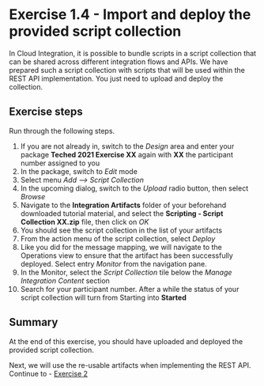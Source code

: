 # Exercise 1.4 - Import and deploy the provided script collection

In Cloud Integration, it is possible to bundle scripts in a script collection that can be shared across different integration flows and APIs. We have prepared such a script collection with scripts that will be used within the REST API implementation. You just need to upload and deploy the collection.

## Exercise steps

Run through the following steps.
1. If you are not already in, switch to the *Design* area and enter your package **Teched 2021 Exercise XX** again with **XX** the participant number assigned to you
2. In the package, switch to *Edit* mode
3. Select menu *Add --> Script Collection*
4. In the upcoming dialog, switch to the *Upload* radio button, then select *Browse*
5. Navigate to the **Integration Artifacts** folder of your beforehand downloaded tutorial material, and select the **Scripting - Script Collection XX.zip** file, then click on *OK*
6. You should see the script collection in the list of your artifacts
7. From the action menu of the script collection, select *Deploy*
8. Like you did for the message mapping, we will navigate to the Operations view to ensure that the artifact has been successfully deployed. Select entry *Monitor* from the navigation pane.
9. In the Monitor, select the *Script Collection* tile below the *Manage Integration Content* section
10. Search for your participant number. After a while the status of your script collection will turn from Starting into **Started**

## Summary

At the end of this exercise, you should have uploaded and deployed the provided script collection.

Next, we will use the re-usable artifacts when implementing the REST API. Continue to - [Exercise 2](/exercises/ex2)
